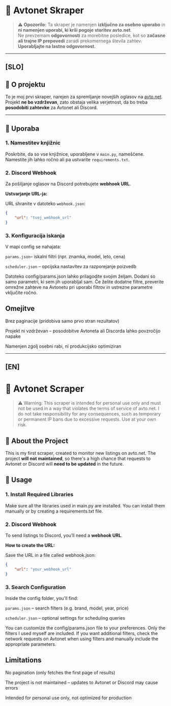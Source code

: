 # 🚗 Avtonet Skraper

> ⚠️ **Opozorilo:** Ta skraper je namenjen **izključno za osebno uporabo** in **ni namenjen uporabi, ki krši pogoje storitev avto.net**.  
> Ne prevzemam **odgovornosti** za morebitne posledice, kot so **začasne ali trajne IP prepovedi** zaradi prekomernega števila zahtev.  
> **Uporabljajte na lastno odgovornost.**

---

## [SLO]

## 🧰 O projektu

To je moj prvi skraper, narejen za spremljanje novejših oglasov na [avto.net](https://www.avto.net/).
Projekt **ne bo vzdrževan**, zato obstaja velika verjetnost, da bo treba **posodobiti zahtevke** za Avtonet ali Discord.

---

## 🚀 Uporaba

### 1. Namestitev knjižnic

Poskrbite, da so vse knjižnice, uporabljene v `main.py`, nameščene. Namestite jih lahko ročno ali pa ustvarite `requirements.txt`.

### 2. Discord Webhook

Za pošiljanje oglasov na Discord potrebujete **webhook URL**.

**Ustvarjanje URL-ja:**

URL shranite v datoteko `webhook.json`:

```json
{
	"url": "tvoj_webhook_url"
}
```

### 3. Konfiguracija iskanja
V mapi config se nahajata:

`params.json`– iskalni filtri (npr. znamka, model, leto, cena)

`scheduler.json` – opcijska nastavitev za razporejanje poizvedb

Datoteko config/params.json lahko prilagodite svojim željam.
Dodani so samo parametri, ki sem jih uporabljal sam.
Če želite dodatne filtre, preverite omrežne zahteve na Avtonetu pri uporabi filtrov in ustrezne parametre vključite ročno.


## Omejitve
Brez paginacije (pridobiva samo prvo stran rezultatov)

Projekt ni vzdrževan – posodobitve Avtoneta ali Discorda lahko povzročijo napake

Namenjen zgolj osebni rabi, ni produkcijsko optimiziran

---

## [EN]

# 🚗 Avtonet Scraper

> ⚠️ Warning: This scraper is intended for personal use only and must not be used in a way that violates the terms of service of avto.net.
> I do not take responsibility for any consequences, such as temporary or permanent IP bans due to excessive requests.
> Use at your own risk.

## 🧰 About the Project
This is my first scraper, created to monitor new listings on avto.net.
The project **will not maintained**, so there's a high chance that requests to Avtonet or Discord will **need to be updated** in the future.

## 🚀 Usage

### 1. Install Required Libraries

Make sure all the libraries used in main.py are installed. You can install them manually or by creating a requirements.txt file.

### 2. Discord Webhook

To send listings to Discord, you’ll need a **webhook URL**.

**How to create the URL:**

Save the URL in a file called webhook.json:

```json
{
	"url": "your_webhook_url"
}
```

### 3. Search Configuration

Inside the config folder, you'll find:

`params.json` – search filters (e.g. brand, model, year, price)

`scheduler.json` – optional settings for scheduling queries

You can customize the config/params.json file to your preferences.
Only the filters I used myself are included.
If you want additional filters, check the network requests on Avtonet when using filters and manually include the appropriate parameters.

## Limitations

No pagination (only fetches the first page of results)

The project is not maintained – updates to Avtonet or Discord may cause errors

Intended for personal use only, not optimized for production
